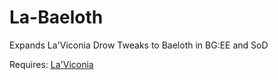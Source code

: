 # La-Baeloth
Expands La'Viconia Drow Tweaks to Baeloth in BG:EE and SoD

Requires: [La'Viconia](http://www.shsforums.net/topic/44027-laviconia-tweak/)
